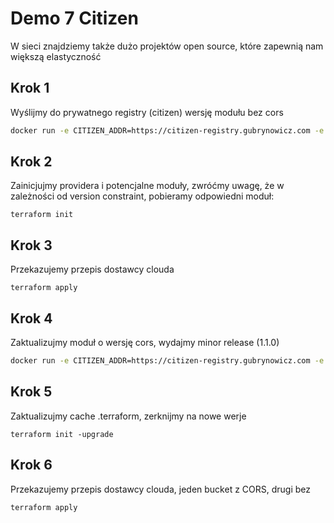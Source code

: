 # Demo 7 Citizen
W sieci znajdziemy także dużo projektów open source, które zapewnią nam większą elastyczność

## Krok 1
Wyślijmy do prywatnego registry (citizen) wersję modułu bez cors
```bash
docker run -e CITIZEN_ADDR=https://citizen-registry.gubrynowicz.com -e CITIZEN_DATABASE_TYPE=sqlite -v .:/citizen ghcr.io/outsideris/citizen:latest citizen module wdi2024-live s3-website aws 1.0.0
```

## Krok 2
Zainicjujmy providera i potencjalne moduły, zwróćmy uwagę, że w zależności od version constraint, pobieramy odpowiedni moduł:
```
terraform init
```

## Krok 3
Przekazujemy przepis dostawcy clouda
```
terraform apply
```

## Krok 4
Zaktualizujmy moduł o wersję cors, wydajmy minor release (1.1.0)
```bash
docker run -e CITIZEN_ADDR=https://citizen-registry.gubrynowicz.com -e CITIZEN_DATABASE_TYPE=sqlite -v .:/citizen ghcr.io/outsideris/citizen:latest citizen module wdi2024-live s3-website aws 1.1.0
```

## Krok 5
Zaktualizujmy cache .terraform, zerknijmy na nowe werje
```
terraform init -upgrade
```

## Krok 6
Przekazujemy przepis dostawcy clouda, jeden bucket z CORS, drugi bez
```
terraform apply
```